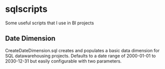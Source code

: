 # sqlscripts
Some useful scripts that I use in BI projects

## Date Dimension
CreateDateDimension.sql creates and populates a basic data dimension for SQL datawarehousing projects. Defaults to a date range of 2000-01-01 to 2030-12-31 but easily configurable with two parameters.
